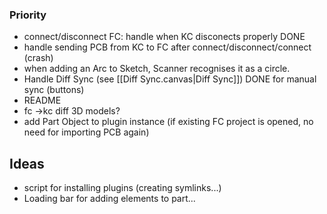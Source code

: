 
### Priority
- connect/disconnect FC: handle when KC disconects properly   DONE
- handle sending PCB from KC to FC after connect/disconnect/connect (crash)
- when adding an Arc to Sketch, Scanner recognises it as a circle.
- Handle Diff Sync (see [[Diff Sync.canvas|Diff Sync]])      DONE for manual sync (buttons)
- README
- fc ->kc diff 3D models?
- add Part Object to plugin instance (if existing FC project is opened, no need for importing PCB again)
## Ideas
- script for installing plugins (creating symlinks...)
- Loading bar for adding elements to part...

